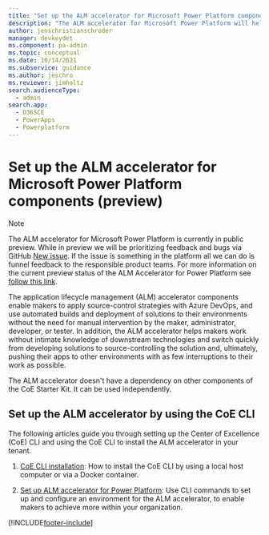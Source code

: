 ```yaml
---
title: "Set up the ALM accelerator for Microsoft Power Platform components | MicrosoftDocs"
description: "The ALM accelerator for Microsoft Power Platform will help you follow ALM patterns and practices to source-control and move your solutions from your development environment to test and production environments with Azure DevOps. This guide will walk through the setup of the accelerator by using the Center of Excellence CLI"
author: jenschristianschroder 
manager: devkeydet
ms.component: pa-admin
ms.topic: conceptual
ms.date: 10/14/2021
ms.subservice: guidance
ms.author: jeschro 
ms.reviewer: jimholtz
search.audienceType: 
  - admin
search.app: 
  - D365CE
  - PowerApps
  - Powerplatform
---
```


# Set up the ALM accelerator for Microsoft Power Platform components (preview)

> [!NOTE]
> The ALM accelerator for Microsoft Power Platform is currently in public preview. While in preview we will be prioritizing feedback and bugs via GitHub [New issue](https://github.com/microsoft/coe-starter-kit/labels/alm-accelerator). If the issue is something in the platform all we can do is funnel feedback to the responsible product teams. For more information on the current preview status of the ALM Accelerator for Power Platform see [follow this link](https://github.com/microsoft/coe-starter-kit/blob/main/CenterofExcellenceALMAccelerator/PREVIEW.md).

The application lifecycle management (ALM) accelerator components enable makers to apply source-control strategies with Azure DevOps, and use automated builds and deployment of solutions to their environments without the need for manual intervention by the maker, administrator, developer, or tester. In addition, the ALM accelerator helps makers work without intimate knowledge of downstream technologies and switch quickly from developing solutions to source-controlling the solution and, ultimately, pushing their apps to other environments with as few interruptions to their work as possible.

The ALM accelerator doesn't have a dependency on other components of the CoE Starter Kit. It can be used independently.

## Set up the ALM accelerator by using the CoE CLI

The following articles guide you through setting up the Center of Excellence (CoE) CLI and using the CoE CLI to install the ALM accelerator in your tenant.

1. [CoE CLI installation](./cli/install.md): How to install the CoE CLI by using a local host computer or via a Docker container.

1. [Set up ALM accelerator for Power Platform](./cli/alm/admin-install.md): Use CLI commands to set up and configure an environment for the ALM accelerator, to enable makers to achieve more within your organization.

[!INCLUDE[footer-include](../../includes/footer-banner.md)]
